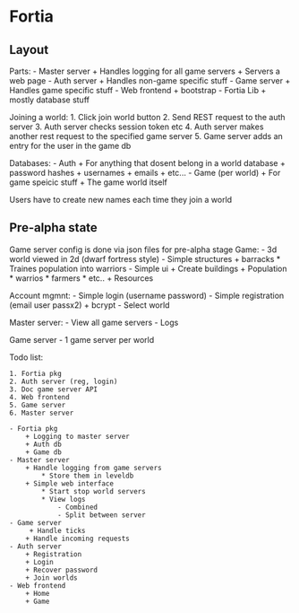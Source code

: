 # Fortia

## Layout

Parts:
    - Master server
        + Handles logging for all game servers
        + Servers a web page
    - Auth server
        + Handles non-game specific stuff
    - Game server
        + Handles game specific stuff
    - Web frontend
        + bootstrap
    - Fortia Lib
        + mostly database stuff

Joining a world:
    1. Click join world button
    2. Send REST request to the auth server
    3. Auth server checks session token etc
    4. Auth server makes another rest request to the specified game server
    5. Game server adds an entry for the user in the game db

Databases:
    - Auth
        + For anything that dosent belong in a world database
        + password hashes
        + usernames
        + emails
        + etc... 
    - Game (per world)
        + For game speicic stuff
        + The game world itself
        
Users have to create new names each time they join a world

## Pre-alpha state
Game server config is done via json files for pre-alpha stage
Game:
    - 3d world viewed in 2d (dwarf fortress style)
    - Simple structures
        + barracks
            * Traines population into warriors
    - Simple ui
        + Create buildings
        + Population
            * warrios
            * farmers
            * etc..
        + Resources
    
Account mgmnt:
    - Simple login (username password)
    - Simple registration (email user passx2)
        + bcrypt
    - Select world

Master server:
    - View all game servers
    - Logs

Game server
    - 1 game server per world 

Todo list:
    
    1. Fortia pkg
    2. Auth server (reg, login)
    3. Doc game server API
    4. Web frontend
    5. Game server 
    6. Master server

    - Fortia pkg
        + Logging to master server
        + Auth db
        + Game db
    - Master server
        + Handle logging from game servers
            * Store them in leveldb
        + Simple web interface
            * Start stop world servers
            * View logs
                - Combined
                - Split between server
    - Game server
         + Handle ticks
        + Handle incoming requests
    - Auth server
        + Registration
        + Login
        + Recover password
        + Join worlds
    - Web frontend
        + Home
        + Game
